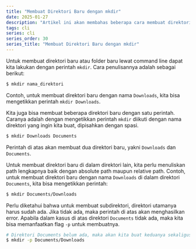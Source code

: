 ```yaml
---
title: "Membuat Direktori Baru dengan mkdir"
date: 2025-01-27
description: "Artikel ini akan membahas beberapa cara membuat direktori baru dengan perintah mkdir dengan command line."
tags: cli
series: cli
series_order: 30
series_title: "Membuat Direktori Baru dengan mkdir"
---
```


Untuk membuat direktori baru atau folder baru lewat command line dapat kita lakukan dengan perintah `mkdir`. Cara penulisannya adalah sebagai berikut:

```bash
$ mkdir nama_direktori
```

Contoh, untuk membuat direktori baru dengan nama `Downloads`, kita bisa mengetikkan perintah `mkdir Downloads`. 

Kita juga bisa membuat beberapa direktori baru dengan satu perintah. Caranya adalah dengan mengetikkan perintah `mkdir` diikuti dengan nama direktori yang ingin kita buat, dipisahkan dengan spasi. 

```bash
$ mkdir Downloads Documents
```

Perintah di atas akan membuat dua direktori baru, yakni `Downloads` dan `Documents`.

Untuk membuat direktori baru di dalam direktori lain, kita perlu menuliskan path lengkapnya baik dengan absolute path maupun relative path. Contoh, untuk membuat direktori baru dengan nama `Downloads` di dalam direktori `Documents`, kita bisa mengetikkan perintah:

```bash
$ mkdir Documents/Downloads
```

Perlu diketahui bahwa untuk membuat subdirektori, direktori utamanya harus sudah ada. Jika tidak ada, maka perintah di atas akan menghasilkan error. Apabila dalam kasus di atas direktori `Documents` tidak ada, maka kita bisa memanfaatkan flag `-p` untuk membuatnya. 

```bash
# Direktori Documents belum ada, maka akan kita buat keduanya sekaligus
$ mkdir -p Documents/Downloads
```
